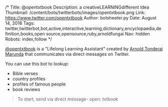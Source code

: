 /*
Title: @opentxtbook
Description: a creativeLEARNINGdifferent Idea
Thumbnail: /content/bots/twitterbots/images/opentxtbook.png
Link: https://www.twitter.com/opentxtbook
Author: botsheeter.py
Date: August 14, 2016
Tags: twitter,twitterbot,bot,active,interactive,learning,dictionary,encyclopaedia,definition,books,open source,opensource,ruby,arnoldfungai
Nav: hidden
Robots: index,follow
*/

[@opentxtbook](https://www.twitter.com/opentxtbook) is a "Lifelong Learning Assistant" created by [Arnold Tonderai Marunda](https://twitter.com/arnoldfungai) that communicates via direct messages on Twitter.

You can use this bot to lookup:

- Bible verses
- country profiles
- profiles of famous people
- book reviews

> To start, send via direct message-  open: txtbook
